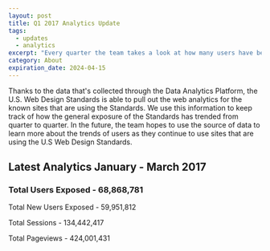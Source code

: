 ```yaml
---
layout: post
title: Q1 2017 Analytics Update
tags:
  - updates
  - analytics
excerpt: "Every quarter the team takes a look at how many users have been exposed to the U.S. Web Design Standards across the federal government. We do this by pulling a subset of information that's collected as part of the Data Analytics Platform."
category: About
expiration_date: 2024-04-15
---
```


Thanks to the data that's collected through the Data Analytics Platform, the U.S. Web Design Standards is able to pull out the web analytics for the known sites that are using the Standards. We use this information to keep track of how the general exposure of the Standards has trended from quarter to quarter. In the future, the team hopes to use the source of data to learn more about the trends of users as they continue to use sites that are using the U.S Web Design Standards.

## Latest Analytics January - March 2017

### Total Users Exposed - 68,868,781

Total New Users Exposed - 59,951,812

Total Sessions - 134,442,417

Total Pageviews - 424,001,431
